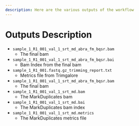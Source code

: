 ```yaml
---
description: Here are the various outputs of the workflow
---
```


# Outputs Description

* `sample_1_R1_001_val_1_srt_md_abra_fm_bqsr.bam`
  * The final bam
* `sample_1_R1_001_val_1_srt_md_abra_fm_bqsr.bai` 
  * Bam Index from the final bam
* `sample_1_R1_001.fastq.gz_trimming_report.txt`
  * Metrics file from Trimgalore
* `sample_1_R1_001_val_1_srt_md_abra_fm_bqsr.bam`
  * The final bam
* `sample_1_R1_001_val_1_srt_md.bam` 
  * The MarkDuplicates bam
* `sample_1_R1_001_val_1_srt_md.bai`
  * The MarkDuplicates bam index
* `sample_1_R1_001_val_1_srt_md.metrics`
  * The MarkDuplicates metrics file



